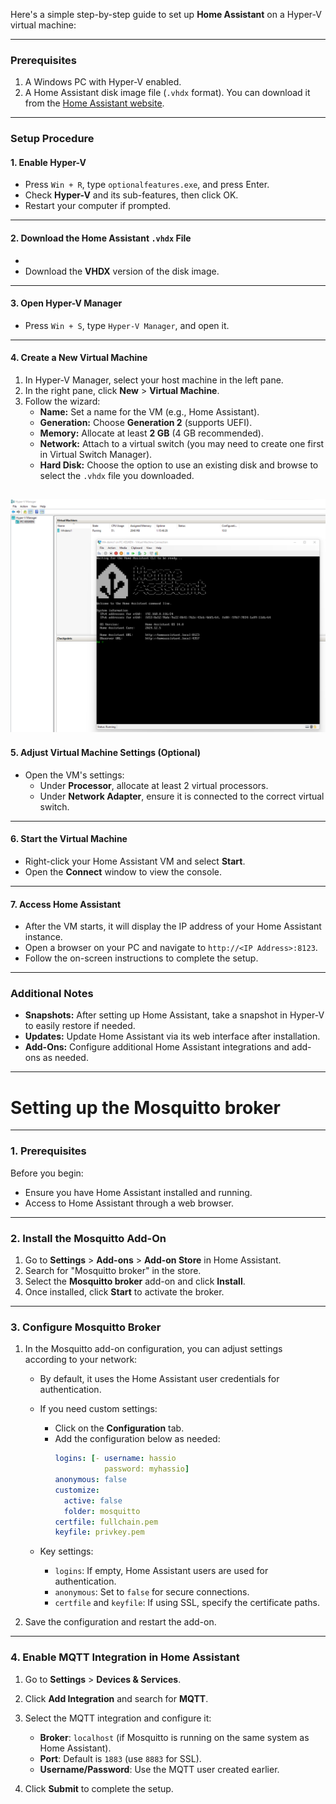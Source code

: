 Here's a simple step-by-step guide to set up **Home Assistant** on a Hyper-V virtual machine:

---

### **Prerequisites**
1. A Windows PC with Hyper-V enabled.
2. A Home Assistant disk image file (`.vhdx` format). You can download it from the [Home Assistant website](https://www.home-assistant.io/installation/windows/).

---

### **Setup Procedure**

#### **1. Enable Hyper-V**
   - Press `Win + R`, type `optionalfeatures.exe`, and press Enter.
   - Check **Hyper-V** and its sub-features, then click OK.
   - Restart your computer if prompted.

---

#### **2. Download the Home Assistant `.vhdx` File**
   - 
   - Download the **VHDX** version of the disk image.

---

#### **3. Open Hyper-V Manager**
   - Press `Win + S`, type `Hyper-V Manager`, and open it.

---

#### **4. Create a New Virtual Machine**
   1. In Hyper-V Manager, select your host machine in the left pane.
   2. In the right pane, click **New** > **Virtual Machine**.
   3. Follow the wizard:
      - **Name:** Set a name for the VM (e.g., Home Assistant).
      - **Generation:** Choose **Generation 2** (supports UEFI).
      - **Memory:** Allocate at least **2 GB** (4 GB recommended).
      - **Network:** Attach to a virtual switch (you may need to create one first in Virtual Switch Manager).
      - **Hard Disk:** Choose the option to use an existing disk and browse to select the `.vhdx` file you downloaded.

![Hyper-v vm](https://github.com/koenraadhaedens/MQTTdemo/blob/main/images/hypervvm.png)
---

#### **5. Adjust Virtual Machine Settings (Optional)**
   - Open the VM's settings:
     - Under **Processor**, allocate at least 2 virtual processors.
     - Under **Network Adapter**, ensure it is connected to the correct virtual switch.

---

#### **6. Start the Virtual Machine**
   - Right-click your Home Assistant VM and select **Start**.
   - Open the **Connect** window to view the console.

---

#### **7. Access Home Assistant**
   - After the VM starts, it will display the IP address of your Home Assistant instance.
   - Open a browser on your PC and navigate to `http://<IP Address>:8123`.
   - Follow the on-screen instructions to complete the setup.

---

### **Additional Notes**
- **Snapshots:** After setting up Home Assistant, take a snapshot in Hyper-V to easily restore if needed.
- **Updates:** Update Home Assistant via its web interface after installation.
- **Add-Ons:** Configure additional Home Assistant integrations and add-ons as needed.
  
---

# Setting up the Mosquitto broker

---

### 1. **Prerequisites**
Before you begin:
- Ensure you have Home Assistant installed and running.
- Access to Home Assistant through a web browser.

---

### 2. **Install the Mosquitto Add-On**
1. Go to **Settings** > **Add-ons** > **Add-on Store** in Home Assistant.
2. Search for "Mosquitto broker" in the store.
3. Select the **Mosquitto broker** add-on and click **Install**.
4. Once installed, click **Start** to activate the broker.

---

### 3. **Configure Mosquitto Broker**
1. In the Mosquitto add-on configuration, you can adjust settings according to your network:
   - By default, it uses the Home Assistant user credentials for authentication.
   - If you need custom settings:
     - Click on the **Configuration** tab.
     - Add the configuration below as needed:
       ```yaml
       logins: [- username: hassio
                  password: myhassio]
       anonymous: false
       customize:
         active: false
         folder: mosquitto
       certfile: fullchain.pem
       keyfile: privkey.pem
       ```

   - Key settings:
     - `logins`: If empty, Home Assistant users are used for authentication.
     - `anonymous`: Set to `false` for secure connections.
     - `certfile` and `keyfile`: If using SSL, specify the certificate paths.
  
2. Save the configuration and restart the add-on.

---

### 4. **Enable MQTT Integration in Home Assistant**
1. Go to **Settings** > **Devices & Services**.
2. Click **Add Integration** and search for **MQTT**.
3. Select the MQTT integration and configure it:
   - **Broker**: `localhost` (if Mosquitto is running on the same system as Home Assistant).
   - **Port**: Default is `1883` (use `8883` for SSL).
   - **Username/Password**: Use the MQTT user created earlier.

4. Click **Submit** to complete the setup.


